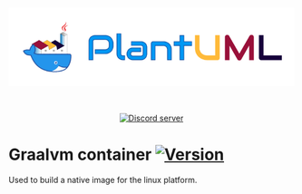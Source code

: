 <div align="center">
	<br />
	<p>
		<a href="https://discord.js.org">
            <img src="../.github/banner.png" alt="PlantUML Docker" />
        </a>
	</p>
	<br />
	<p>
		<a href="https://discord.gg/sXhzexAQGh"><img src="https://img.shields.io/discord/1083727021328306236?color=5865F2&logo=discord&logoColor=white" alt="Discord server" /></a>
    </p>
</div>

# Graalvm container [![Version](https://img.shields.io/badge/version-0.1.1-blue)](https://github.com/plantuml/docker/pkgs/container/docker%2Fgraalvm)

Used to build a native image for the linux platform.


